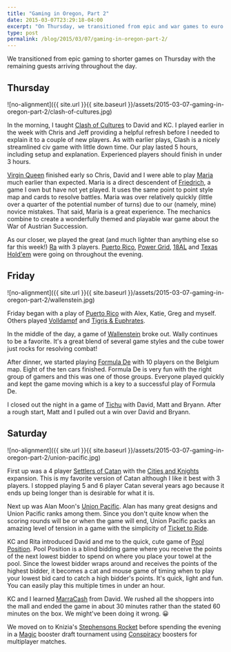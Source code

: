 ```yaml
---
title: "Gaming in Oregon, Part 2"
date: 2015-03-07T23:29:18-04:00
excerpt: "On Thursday, we transitioned from epic and war games to euro games for the remainder of Chris' gaming event on the Oregon coast."
type: post
permalink: /blog/2015/03/07/gaming-in-oregon-part-2/
---
```

We transitioned from epic gaming to shorter games on Thursday with the remaining guests arriving throughout the day.

## Thursday

![no-alignment]({{ site.url }}{{ site.baseurl }}/assets/2015-03-07-gaming-in-oregon-part-2/clash-of-cultures.jpg)

In the morning, I taught [Clash of Cultures](https://boardgamegeek.com/boardgame/40765/clash-cultures) to David and KC. I played earlier in the week with Chris and Jeff providing a helpful refresh before I needed to explain it to a couple of new players. As with earlier plays, Clash is a nicely streamlined civ game with little down time. Our play lasted 5 hours, including setup and explanation. Experienced players should finish in under 3 hours. 

[Virgin Queen](https://boardgamegeek.com/boardgame/41066/virgin-queen) finished early so Chris, David and I were able to play [Maria](https://boardgamegeek.com/boardgame/40354/maria) much earlier than expected. Maria is a direct descendent of [Friedrich](https://boardgamegeek.com/boardgame/12891/friedrich), a game I own but have not yet played. It uses the same point to point style map and cards to resolve battles. Maria was over relatively quickly (little over a quarter of the potential number of turns) due to our (namely, mine) novice mistakes. That said, Maria is a great experience. The mechanics combine to create a wonderfully themed and playable war game about the War of Austrian Succession. 

As our closer, we played the great (and much lighter than anything else so far this week!) [Ra](https://boardgamegeek.com/boardgame/12/ra) with 3 players. [Puerto Rico](https://boardgamegeek.com/boardgame/3076/puerto-rico), [Power Grid](https://boardgamegeek.com/boardgame/2651/power-grid), [18AL](https://boardgamegeek.com/boardgame/2612/18al) and [Texas Hold'em](https://boardgamegeek.com/boardgame/1115/poker) were going on throughout the evening.

## Friday

![no-alignment]({{ site.url }}{{ site.baseurl }}/assets/2015-03-07-gaming-in-oregon-part-2/wallenstein.jpg)

Friday began with a play of [Puerto Rico](https://boardgamegeek.com/boardgame/3076/puerto-rico) with Alex, Katie, Greg and myself. Others played [Volldampf](https://boardgamegeek.com/boardgame/1338/volldampf) and [Tigris & Euphrates](https://boardgamegeek.com/boardgame/42/tigris-euphrates). 

In the middle of the day, a game of [Wallenstein](https://boardgamegeek.com/boardgame/109125/wallenstein-second-edition) broke out. Wally continues to be a favorite. It's a great blend of several game styles and the cube tower just rocks for resolving combat! 

After dinner, we started playing [Formula De](https://boardgamegeek.com/boardgame/173/formula-de) with 10 players on the Belgium map. Eight of the ten cars finished. Formula De is very fun with the right group of gamers and this was one of those groups. Everyone played quickly and kept the game moving which is a key to a successful play of Formula De. 

I closed out the night in a game of [Tichu](https://boardgamegeek.com/boardgame/215/tichu) with David, Matt and Bryann. After a rough start, Matt and I pulled out a win over David and Bryann.

## Saturday

![no-alignment]({{ site.url }}{{ site.baseurl }}/assets/2015-03-07-gaming-in-oregon-part-2/union-pacific.jpg)

First up was a 4 player [Settlers of Catan](https://boardgamegeek.com/boardgame/13/catan) with the [Cities and Knights](https://boardgamegeek.com/boardgameexpansion/926/catan-cities-knights) expansion. This is my favorite version of Catan although I like it best with 3 players. I stopped playing 5 and 6 player Catan several years ago because it ends up being longer than is desirable for what it is. 

Next up was Alan Moon's [Union Pacific](https://boardgamegeek.com/boardgame/94/union-pacific). Alan has many great designs and Union Pacific ranks among them. Since you don't quite know when the scoring rounds will be or when the game will end, Union Pacific packs an amazing level of tension in a game with the simplicity of [Ticket to Ride](https://boardgamegeek.com/boardgame/9209/ticket-ride). 

KC and Rita introduced David and me to the quick, cute game of [Pool Position](https://boardgamegeek.com/boardgame/180/pool-position). Pool Position is a blind bidding game where you receive the points of the next lowest bidder to spend on where you place your towel at the pool. Since the lowest bidder wraps around and receives the points of the highest bidder, it becomes a cat and mouse game of timing when to play your lowest bid card to catch a high bidder's points. It's quick, light and fun. You can easily play this multiple times in under an hour.

KC and I learned [MarraCash](https://boardgamegeek.com/boardgame/16/marracash) from David. We rushed all the shoppers into the mall and ended the game in about 30 minutes rather than the stated 60 minutes on the box. We might've been doing it wrong. 😀 

We moved on to Knizia's [Stephensons Rocket](https://boardgamegeek.com/boardgame/204/stephensons-rocket) before spending the evening in a [Magic](https://boardgamegeek.com/boardgame/463/magic-gathering) booster draft tournament using [Conspiracy](https://magic.wizards.com/en/content/conspiracy) boosters for multiplayer matches.